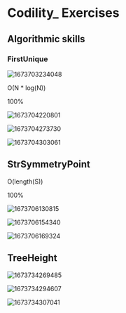 # Codility_ Exercises

## Algorithmic skills

### FirstUnique

![1673703234048](image/Exercises/1673703234048.png)

<!--
O(N**2)

54%

```java
import java.util.stream.Collectors;
import java.util.*;

class Solution {
    public int solution(int[] a) {
        Set<Integer> aSet = Arrays.stream(a).boxed().collect(Collectors.toSet());

        List<Integer> aList = Arrays.stream(a).boxed().collect(Collectors.toList());

        // aList.stream().filter(x -> x > 0);
        for (int i = 0; i < a.length; i++) {
            if (Collections.frequency(aList, a[i]) == 1) {
                return a[i];
            }
        }

        return -1;
    }
}
```

-->

O(N * log(N))

100%

![1673704220801](image/Exercises/1673704220801.png)

![1673704273730](image/Exercises/1673704273730.png)

![1673704303061](image/Exercises/1673704303061.png)

## StrSymmetryPoint

O(length(S))

100%

![1673706130815](image/Exercises/1673706130815.png)

![1673706154340](image/Exercises/1673706154340.png)

![1673706169324](image/Exercises/1673706169324.png)

## TreeHeight

![1673734269485](image/Exercises/1673734269485.png)

![1673734294607](image/Exercises/1673734294607.png)

![1673734307041](image/Exercises/1673734307041.png)
